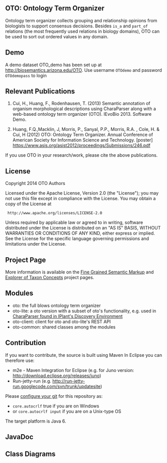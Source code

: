 OTO: Ontology Term Organizer
---------------------
Ontology term organizer collects grouping and relationship opinions from biologists to support consensus decisions. Besides `is_a` and `part_of` relations (the most frequently used relations in biology domains), OTO can be used to sort out ordered values in any domain. 

Demo
---------------------
A demo dataset OTO_demo has been set up at http://biosemantics.arizona.edu/OTO. Use username `OTOdemo` and password `OTOdemopass` to login

Relevant Publications 
---------------------

1. Cui, H., Huang, F., Rodenhausen, T. (2013) Semantic annotation of organism morphological descriptions using CharaParser along with a web-based ontology term organizer (OTO). IEvoBio 2013. Software Demo.

2. Huang, F.Q.,Macklin, J, Morris, P., Sanyal, P.P., Morris, R.A. , Cole, H. & Cui, H (2012) OTO: Ontology Term Organizer. Annual Conference of American Society for Information Science and Technology. [poster]
https://www.asis.org/asist2012/proceedings/Submissions/246.pdf

If you use OTO in your research/work, please cite the above publications.

License
-------

   Copyright 2014 OTO Authors

   Licensed under the Apache License, Version 2.0 (the "License");
   you may not use this file except in compliance with the License.
   You may obtain a copy of the License at

     http://www.apache.org/licenses/LICENSE-2.0

   Unless required by applicable law or agreed to in writing, software
   distributed under the License is distributed on an "AS IS" BASIS,
   WITHOUT WARRANTIES OR CONDITIONS OF ANY KIND, either express or implied.
   See the License for the specific language governing permissions and
   limitations under the License.


Project Page
----------
More information is available on the <a href="https://sites.google.com/site/biosemanticsproject/">Fine Grained Semantic Markup</a> and <a href="http://www.etc-project.org">Explorer of Taxon Concepts</a> project pages.

Modules
---------
* oto: the full blows ontology term organizer
* oto-lite: a oto version with a subset of oto's functionality, e.g. used in <a href="https://pods.iplantcollaborative.org/wiki/display/DEapps/CharaParser+Learn">CharaParser found in IPlant's Discovery Environment</a>
* oto-client: client for oto and oto-lite's REST API
* oto-common: shared classes among the modules

Contribution
----------
If you want to contribute, the source is built using Maven
In Eclipse you can therefore use:
* m2e - Maven Integration for Eclipse (e.g. for Juno version: http://download.eclipse.org/releases/juno)
* Run-jetty-run (e.g. http://run-jetty-run.googlecode.com/svn/trunk/updatesite)

Please [configure your git](http://git-scm.com/book/en/Customizing-Git-Git-Configuration) for this repository as:
* `core.autocrlf` true if you are on Windows 
* or `core.autocrlf input` if you are on a Unix-type OS

The target platform is Java 6.

JavaDoc
----------

Class Diagrams
----------

